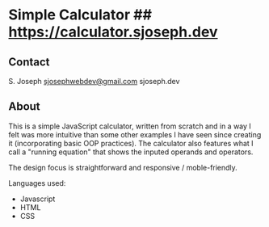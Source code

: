 # Simple Calculator ## https://calculator.sjoseph.dev

## Contact
S. Joseph
sjosephwebdev@gmail.com
sjoseph.dev

## About

This is a simple JavaScript calculator, written from scratch and in a way I felt was more intuitive than some other examples I have seen since creating it (incorporating basic OOP practices). The calculator also features what I call a "running equation" that shows the inputed operands and operators. 

The design focus is straightforward and responsive / moble-friendly. 

Languages used:
- Javascript
- HTML
- CSS
